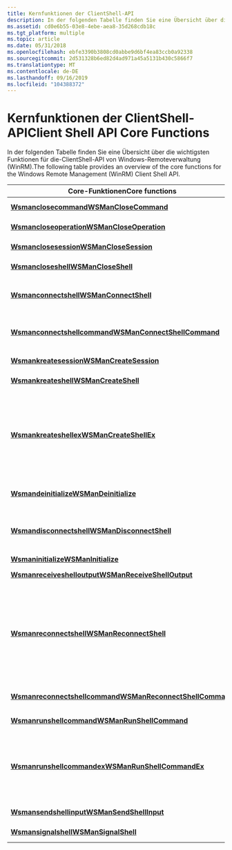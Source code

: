 ```yaml
---
title: Kernfunktionen der ClientShell-API
description: In der folgenden Tabelle finden Sie eine Übersicht über die wichtigsten Funktionen für die-ClientShell-API von Windows-Remoteverwaltung (WinRM).
ms.assetid: cd0e6b55-03e8-4ebe-aea8-35d268cdb18c
ms.tgt_platform: multiple
ms.topic: article
ms.date: 05/31/2018
ms.openlocfilehash: ebfe3390b3808cd0abbe9d6bf4ea83ccb0a92338
ms.sourcegitcommit: 2d531328b6ed82d4ad971a45a5131b430c5866f7
ms.translationtype: MT
ms.contentlocale: de-DE
ms.lasthandoff: 09/16/2019
ms.locfileid: "104388372"
---
```

# <a name="client-shell-api-core-functions"></a><span data-ttu-id="54fe3-103">Kernfunktionen der ClientShell-API</span><span class="sxs-lookup"><span data-stu-id="54fe3-103">Client Shell API Core Functions</span></span>

<span data-ttu-id="54fe3-104">In der folgenden Tabelle finden Sie eine Übersicht über die wichtigsten Funktionen für die-ClientShell-API von Windows-Remoteverwaltung (WinRM).</span><span class="sxs-lookup"><span data-stu-id="54fe3-104">The following table provides an overview of the core functions for the Windows Remote Management (WinRM) Client Shell API.</span></span>



| <span data-ttu-id="54fe3-105">Core-Funktionen</span><span class="sxs-lookup"><span data-stu-id="54fe3-105">Core functions</span></span>                                                   | <span data-ttu-id="54fe3-106">BESCHREIBUNG</span><span class="sxs-lookup"><span data-stu-id="54fe3-106">Description</span></span>                                                                                                                                                                     |
|------------------------------------------------------------------|---------------------------------------------------------------------------------------------------------------------------------------------------------------------------------|
| [<span data-ttu-id="54fe3-107">**Wsmanclosecommand**</span><span class="sxs-lookup"><span data-stu-id="54fe3-107">**WSManCloseCommand**</span></span>](/windows/desktop/api/Wsman/nf-wsman-wsmanclosecommand)                   | <span data-ttu-id="54fe3-108">Schließt einen Befehl.</span><span class="sxs-lookup"><span data-stu-id="54fe3-108">Closes a command.</span></span>                                                                                                                                                               |
| [<span data-ttu-id="54fe3-109">**Wsmancloseoperation**</span><span class="sxs-lookup"><span data-stu-id="54fe3-109">**WSManCloseOperation**</span></span>](/windows/desktop/api/Wsman/nf-wsman-wsmancloseoperation)               | <span data-ttu-id="54fe3-110">Schließt einen Vorgang.</span><span class="sxs-lookup"><span data-stu-id="54fe3-110">Closes an operation.</span></span>                                                                                                                                                            |
| [<span data-ttu-id="54fe3-111">**Wsmanclosesession**</span><span class="sxs-lookup"><span data-stu-id="54fe3-111">**WSManCloseSession**</span></span>](/windows/desktop/api/Wsman/nf-wsman-wsmanclosesession)                   | <span data-ttu-id="54fe3-112">Schließt eine WinRM-Sitzung.</span><span class="sxs-lookup"><span data-stu-id="54fe3-112">Closes a WinRM session.</span></span>                                                                                                                                                         |
| [<span data-ttu-id="54fe3-113">**Wsmancloseshell**</span><span class="sxs-lookup"><span data-stu-id="54fe3-113">**WSManCloseShell**</span></span>](/windows/desktop/api/Wsman/nf-wsman-wsmancloseshell)                       | <span data-ttu-id="54fe3-114">Schließt ein Shellobjekt.</span><span class="sxs-lookup"><span data-stu-id="54fe3-114">Closes a shell object.</span></span>                                                                                                                                                          |
| [<span data-ttu-id="54fe3-115">**Wsmanconnectshell**</span><span class="sxs-lookup"><span data-stu-id="54fe3-115">**WSManConnectShell**</span></span>](/windows/desktop/api/Wsman/nf-wsman-wsmanconnectshell)                   | <span data-ttu-id="54fe3-116">Stellt eine Verbindung mit einer vorhandenen Server Sitzung her.</span><span class="sxs-lookup"><span data-stu-id="54fe3-116">Connects to an existing server session.</span></span>                                                                                                                                         |
| [<span data-ttu-id="54fe3-117">**Wsmanconnectshellcommand**</span><span class="sxs-lookup"><span data-stu-id="54fe3-117">**WSManConnectShellCommand**</span></span>](/windows/desktop/api/Wsman/nf-wsman-wsmanconnectshellcommand)     | <span data-ttu-id="54fe3-118">Verbindung mit einem vorhandenen Befehl, der in einer Shell ausgeführt wird.</span><span class="sxs-lookup"><span data-stu-id="54fe3-118">Connects to an existing command running in a shell.</span></span>                                                                                                                             |
| [<span data-ttu-id="54fe3-119">**Wsmankreatesession**</span><span class="sxs-lookup"><span data-stu-id="54fe3-119">**WSManCreateSession**</span></span>](/windows/desktop/api/Wsman/nf-wsman-wsmancreatesession)                 | <span data-ttu-id="54fe3-120">Erstellt eine WinRM-Sitzung.</span><span class="sxs-lookup"><span data-stu-id="54fe3-120">Creates a WinRM session.</span></span>                                                                                                                                                        |
| [<span data-ttu-id="54fe3-121">**Wsmankreateshell**</span><span class="sxs-lookup"><span data-stu-id="54fe3-121">**WSManCreateShell**</span></span>](/windows/desktop/api/Wsman/nf-wsman-wsmancreateshell)                     | <span data-ttu-id="54fe3-122">Erstellt ein Shellobjekt.</span><span class="sxs-lookup"><span data-stu-id="54fe3-122">Creates a shell object.</span></span>                                                                                                                                                         |
| [<span data-ttu-id="54fe3-123">**Wsmankreateshellex**</span><span class="sxs-lookup"><span data-stu-id="54fe3-123">**WSManCreateShellEx**</span></span>](/windows/desktop/api/Wsman/nf-wsman-wsmancreateshellex)                 | <span data-ttu-id="54fe3-124">Erstellt ein Shellobjekt, indem die gleiche Funktionalität wie die [**wsmankreateshell**](/windows/desktop/api/Wsman/nf-wsman-wsmancreateshell) -Funktion mit dem Hinzufügen einer vom Client angegebenen shellid verwendet wird.</span><span class="sxs-lookup"><span data-stu-id="54fe3-124">Creates a shell object by using the same functionality as the [**WSManCreateShell**](/windows/desktop/api/Wsman/nf-wsman-wsmancreateshell) function, with the addition of a client-specified shell ID.</span></span>          |
| [<span data-ttu-id="54fe3-125">**Wsmandeinitialize**</span><span class="sxs-lookup"><span data-stu-id="54fe3-125">**WSManDeinitialize**</span></span>](/windows/desktop/api/Wsman/nf-wsman-wsmandeinitialize)                   | <span data-ttu-id="54fe3-126">Deinitialisiert den WinRM-Client Stapel.</span><span class="sxs-lookup"><span data-stu-id="54fe3-126">Deinitializes the WinRM client stack.</span></span>                                                                                                                                           |
| [<span data-ttu-id="54fe3-127">**Wsmandisconnectshell**</span><span class="sxs-lookup"><span data-stu-id="54fe3-127">**WSManDisconnectShell**</span></span>](/windows/desktop/api/Wsman/nf-wsman-wsmandisconnectshell)             | <span data-ttu-id="54fe3-128">Trennt die Netzwerkverbindung einer aktiven Shell und der zugehörigen Befehle.</span><span class="sxs-lookup"><span data-stu-id="54fe3-128">Disconnects the network connection of an active shell and its associated commands.</span></span>                                                                                              |
| [<span data-ttu-id="54fe3-129">**Wsmaninitialize**</span><span class="sxs-lookup"><span data-stu-id="54fe3-129">**WSManInitialize**</span></span>](/windows/desktop/api/Wsman/nf-wsman-wsmaninitialize)                       | <span data-ttu-id="54fe3-130">Initialisiert WinRM.</span><span class="sxs-lookup"><span data-stu-id="54fe3-130">Initializes WinRM.</span></span>                                                                                                                                                              |
| [<span data-ttu-id="54fe3-131">**Wsmanreceiveshelloutput**</span><span class="sxs-lookup"><span data-stu-id="54fe3-131">**WSManReceiveShellOutput**</span></span>](/windows/desktop/api/Wsman/nf-wsman-wsmanreceiveshelloutput)       | <span data-ttu-id="54fe3-132">Empfängt die shellausgabe.</span><span class="sxs-lookup"><span data-stu-id="54fe3-132">Receives shell output.</span></span>                                                                                                                                                          |
| [<span data-ttu-id="54fe3-133">**Wsmanreconnectshell**</span><span class="sxs-lookup"><span data-stu-id="54fe3-133">**WSManReconnectShell**</span></span>](/windows/desktop/api/Wsman/nf-wsman-wsmanreconnectshell)               | <span data-ttu-id="54fe3-134">Verbindet eine zuvor getrennte Shellsitzung erneut.</span><span class="sxs-lookup"><span data-stu-id="54fe3-134">Reconnects a previously disconnected shell session.</span></span> <span data-ttu-id="54fe3-135">Verwenden Sie zum erneuten Verbinden der zugehörigen Befehle der Shellsitzung [**wsmanreconnectshellcommand**](/windows/desktop/api/Wsman/nf-wsman-wsmanreconnectshellcommand).</span><span class="sxs-lookup"><span data-stu-id="54fe3-135">To reconnect the shell session's associated commands, use [**WSManReconnectShellCommand**](/windows/desktop/api/Wsman/nf-wsman-wsmanreconnectshellcommand).</span></span> |
| [<span data-ttu-id="54fe3-136">**Wsmanreconnectshellcommand**</span><span class="sxs-lookup"><span data-stu-id="54fe3-136">**WSManReconnectShellCommand**</span></span>](/windows/desktop/api/Wsman/nf-wsman-wsmanreconnectshellcommand) | <span data-ttu-id="54fe3-137">Verbindet einen zuvor getrennten Befehl erneut.</span><span class="sxs-lookup"><span data-stu-id="54fe3-137">Reconnects a previously disconnected command.</span></span>                                                                                                                                   |
| [<span data-ttu-id="54fe3-138">**Wsmanrunshellcommand**</span><span class="sxs-lookup"><span data-stu-id="54fe3-138">**WSManRunShellCommand**</span></span>](/windows/desktop/api/Wsman/nf-wsman-wsmanrunshellcommand)             | <span data-ttu-id="54fe3-139">Führt einen Shellbefehl aus.</span><span class="sxs-lookup"><span data-stu-id="54fe3-139">Runs a shell command.</span></span>                                                                                                                                                           |
| [<span data-ttu-id="54fe3-140">**Wsmanrunshellcommandex**</span><span class="sxs-lookup"><span data-stu-id="54fe3-140">**WSManRunShellCommandEx**</span></span>](/windows/desktop/api/Wsman/nf-wsman-wsmanrunshellcommandex)         | <span data-ttu-id="54fe3-141">Bietet die gleiche Funktionalität wie die [**wsmanrunshellcommand**](/windows/desktop/api/Wsman/nf-wsman-wsmanrunshellcommand) -Funktion, wobei eine Befehls-ID-Option hinzugefügt wird.</span><span class="sxs-lookup"><span data-stu-id="54fe3-141">Provides the same functionality as the [**WSManRunShellCommand**](/windows/desktop/api/Wsman/nf-wsman-wsmanrunshellcommand) function, with the addition of a command ID option.</span></span>                                 |
| [<span data-ttu-id="54fe3-142">**Wsmansendshellinput**</span><span class="sxs-lookup"><span data-stu-id="54fe3-142">**WSManSendShellInput**</span></span>](/windows/desktop/api/Wsman/nf-wsman-wsmansendshellinput)               | <span data-ttu-id="54fe3-143">Sendet Eingaben an eine Shell.</span><span class="sxs-lookup"><span data-stu-id="54fe3-143">Sends input to a shell.</span></span>                                                                                                                                                         |
| [<span data-ttu-id="54fe3-144">**Wsmansignalshell**</span><span class="sxs-lookup"><span data-stu-id="54fe3-144">**WSManSignalShell**</span></span>](/windows/desktop/api/Wsman/nf-wsman-wsmansignalshell)                     | <span data-ttu-id="54fe3-145">Signalisiert eine Shell.</span><span class="sxs-lookup"><span data-stu-id="54fe3-145">Signals a shell.</span></span>                                                                                                                                                                |



 

 

 




